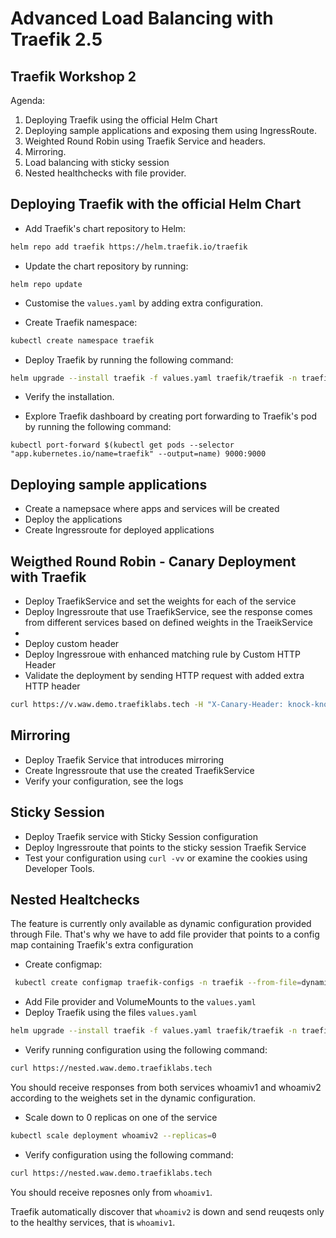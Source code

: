 # Advanced Load Balancing with Traefik 2.5
## Traefik Workshop 2

Agenda:

1. Deploying Traefik using the official Helm Chart
2. Deploying sample applications and exposing them using IngressRoute.
3. Weighted Round Robin using Traefik Service and headers.
4. Mirroring.
5. Load balancing with sticky session
6. Nested healthchecks with file provider. 


## Deploying Traefik with the official Helm Chart

* Add Traefik's chart repository to Helm: 

```sh
helm repo add traefik https://helm.traefik.io/traefik
```

* Update the chart repository by running: 

```
helm repo update
```

* Customise the `values.yaml` by adding extra configuration. 

* Create Traefik namespace: 

```sh
kubectl create namespace traefik 
```

* Deploy Traefik by running the following command:

```sh
helm upgrade --install traefik -f values.yaml traefik/traefik -n traefik
```

* Verify the installation. 

* Explore Traefik dashboard by creating port forwarding to Traefik's pod by running the following command:

```
kubectl port-forward $(kubectl get pods --selector "app.kubernetes.io/name=traefik" --output=name) 9000:9000
```

## Deploying sample applications

* Create a namepsace where apps and services will be created
* Deploy the applications 
* Create Ingressroute for deployed applications

## Weigthed Round Robin - Canary Deployment with Traefik

* Deploy TraefikService and set the weights for each of the service
* Deploy Ingressroute that use TraefikService, see the response comes from different services based on defined weights in the TraeikService
* 
* Deploy custom header 
* Deploy Ingressroue with enhanced matching rule by Custom HTTP Header
* Validate the deployment by sending HTTP request with added extra HTTP header
```sh
curl https://v.waw.demo.traefiklabs.tech -H "X-Canary-Header: knock-knock"
```
## Mirroring

* Deploy Traefik Service that introduces mirroring
* Create Ingressroute that use the created TraefikService
* Verify your configuration, see the logs

## Sticky Session

* Deploy Traefik service with Sticky Session configuration
* Deploy Ingressroute that points to the sticky session Traefik Service
* Test your configuration using `curl -vv` or examine the cookies using Developer Tools.

## Nested Healtchecks

The feature is currently only available as dynamic configuration provided through File. That's why we have to add file provider that points to a config map containing Traefik's extra configuration

* Create configmap:

```sh
 kubectl create configmap traefik-configs -n traefik --from-file=dynamic.yaml=config/dynamic.yaml 
```

* Add File provider and VolumeMounts to the `values.yaml`
* Deploy Traefik using the files `values.yaml`
```sh
helm upgrade --install traefik -f values.yaml traefik/traefik -n traefik
```
* Verify running configuration using the following command:

```sh
curl https://nested.waw.demo.traefiklabs.tech
```

You should receive responses from both services whoamiv1 and whoamiv2 according to the weighets set in the dynamic configuration. 

* Scale down to 0 replicas on one of the service
 
```sh
kubectl scale deployment whoamiv2 --replicas=0
```

* Verify configuration using the following command:

```sh
curl https://nested.waw.demo.traefiklabs.tech
```

You should receive reposnes only from `whoamiv1`.

Traefik automatically discover that `whoamiv2` is down and send reuqests only to the healthy services, that is `whoamiv1`.

